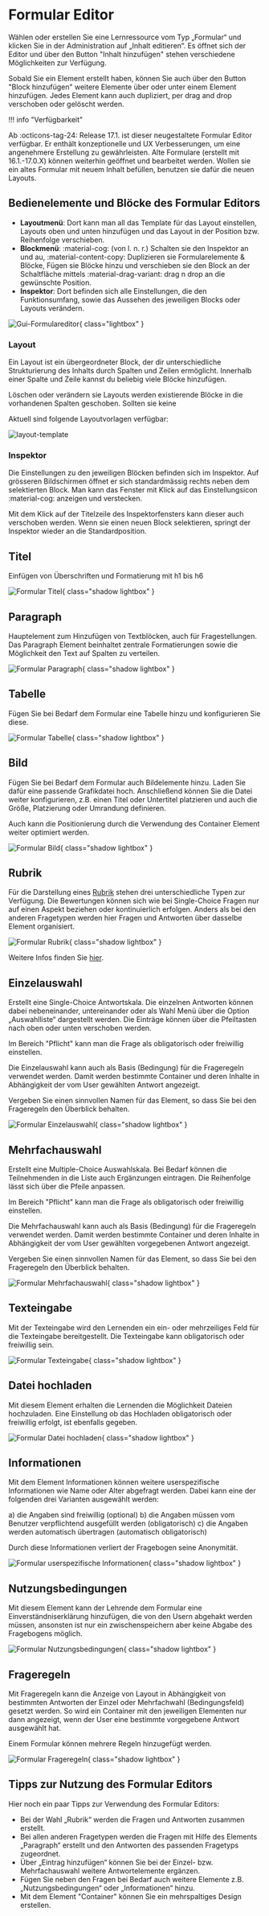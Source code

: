 # Formular Editor

Wählen oder erstellen Sie eine Lernressource vom Typ „Formular“ und klicken Sie in der Administration auf „Inhalt editieren“. Es öffnet sich der Editor und über den Button "Inhalt hinzufügen" stehen verschiedene Möglichkeiten zur Verfügung.

Sobald Sie ein Element erstellt haben, können Sie auch über den Button "Block hinzufügen" weitere Elemente über oder unter einem Element hinzufügen. Jedes Element kann auch dupliziert, per drag and drop verschoben oder gelöscht werden.

!!! info "Verfügbarkeit"

 Ab :octicons-tag-24: Release 17.1. ist dieser neugestaltete Formular Editor verfügbar. Er enthält konzeptionelle und UX Verbesserungen, um eine angenehmere Erstellung zu gewährleisten. Alte Formulare (erstellt mit 16.1.-17.0.X) können weiterhin geöffnet und bearbeitet werden. Wollen sie ein altes Formular mit neuem Inhalt befüllen, benutzen sie dafür die neuen Layouts.

## Bedienelemente und Blöcke des Formular Editors

* **Layoutmenü**: Dort kann man all das Template für das Layout einstellen, Layouts oben und unten hinzufügen und das Layout in der Position bzw. Reihenfolge verschieben.
* **Blockmenü**: :material-cog: (von l. n. r.) Schalten sie den Inspektor an und au, :material-content-copy: Duplizieren sie Formularelemente & Blöcke, Fügen sie Blöcke hinzu und verschieben sie den Block an der Schaltfläche mittels :material-drag-variant: drag n drop an die gewünschte Position.
* **Inspektor**: Dort befinden sich alle Einstellungen, die den Funktionsumfang, sowie das Aussehen des jeweiligen Blocks oder Layouts verändern.

![Gui-Formulareditor](assets/form-editor-gui.de.jpg){ class="lightbox" }

### Layout

Ein Layout ist ein übergeordneter Block, der dir unterschiedliche Strukturierung des Inhalts durch Spalten und Zeilen ermöglicht. Innerhalb einer Spalte und Zeile kannst du beliebig viele Blöcke hinzufügen.

Löschen oder verändern sie Layouts werden existierende Blöcke in die vorhandenen Spalten geschoben. Sollten sie keine

Aktuell sind folgende Layoutvorlagen verfügbar:

![layout-template](../portfolio/assets/layoutblock-template.jpg)

### Inspektor

Die Einstellungen zu den jeweiligen Blöcken befinden sich im Inspektor. Auf grösseren Bildschirmen öffnet er sich standardmässig rechts neben dem selektierten Block. Man kann das Fenster mit Klick auf das Einstellungsicon :material-cog: anzeigen und verstecken.

Mit dem Klick auf der Titelzeile des Inspektorfensters kann dieser auch verschoben werden. Wenn sie einen neuen Block selektieren, springt der Inspektor wieder an die Standardposition.


## Titel

Einfügen von Überschriften und Formatierung mit h1 bis h6

![Formular Titel](assets/formular_titel.jpg){ class="shadow lightbox" }
  
## Paragraph

Hauptelement zum Hinzufügen von Textblöcken, auch für Fragestellungen. Das Paragraph Element beinhaltet zentrale Formatierungen sowie die Möglichkeit den Text auf Spalten zu verteilen.

![Formular Paragraph](assets/formular_paragraph.jpg){ class="shadow lightbox" }

## Tabelle

Fügen Sie bei Bedarf dem Formular eine Tabelle hinzu und konfigurieren Sie diese.

![Formular Tabelle](assets/formular_tabelle.jpg){ class="shadow lightbox" }

## Bild

Fügen Sie bei Bedarf dem Formular auch Bildelemente hinzu. Laden Sie dafür eine passende Grafikdatei hoch. Anschließend können Sie die Datei weiter konfigurieren, z.B. einen Titel oder Untertitel platzieren und auch die Größe, Platzierung oder Umrandung definieren.

Auch kann die Positionierung durch die Verwendung des Container Element weiter optimiert werden.

![Formular Bild](assets/Fragebogen_bild.png){ class="shadow lightbox" }

## Rubrik

Für die Darstellung eines [Rubrik](Rubric.de.md) stehen drei unterschiedliche Typen zur Verfügung. Die Bewertungen können sich wie bei Single-Choice Fragen nur auf einen Aspekt beziehen oder kontinuierlich erfolgen. Anders als bei den anderen Fragetypen werden hier Fragen und Antworten über dasselbe Element organisiert.

![Formular Rubrik](assets/formular_rubrik.jpg){ class="shadow lightbox" }

Weitere Infos finden Sie [hier](Rubric.de.md).

## Einzelauswahl

Erstellt eine Single-Choice Antwortskala. Die einzelnen Antworten können dabei nebeneinander, untereinander oder als Wahl Menü über die Option „Auswahlliste“ dargestellt werden. Die Einträge können über die Pfeiltasten nach oben oder unten verschoben werden.

Im Bereich "Pflicht" kann man die Frage als obligatorisch oder freiwillig einstellen.

Die Einzelauswahl kann auch als Basis (Bedingung) für die Frageregeln verwendet werden. Damit werden bestimmte Container und deren Inhalte in Abhängigkeit der vom User gewählten Antwort angezeigt.

Vergeben Sie einen sinnvollen Namen für das Element, so dass Sie bei den Frageregeln den Überblick behalten.

![Formular Einzelauswahl](assets/formular_einzelauswahl.jpg){ class="shadow lightbox" }

## Mehrfachauswahl

Erstellt eine Multiple-Choice Auswahlskala. Bei Bedarf können die Teilnehmenden in die Liste auch Ergänzungen eintragen. Die Reihenfolge lässt sich über die Pfeile anpassen.

Im Bereich "Pflicht" kann man die Frage als obligatorisch oder freiwillig einstellen.

Die Mehrfachauswahl kann auch als Basis (Bedingung) für die Frageregeln verwendet werden. Damit werden bestimmte Container und deren Inhalte in Abhängigkeit der vom User gewählten vorgegebenen Antwort angezeigt.

Vergeben Sie einen sinnvollen Namen für das Element, so dass Sie bei den Frageregeln den Überblick behalten.

![Formular Mehrfachauswahl](assets/formular_mehrfachwahl.jpg){ class="shadow lightbox" }

## Texteingabe

Mit der Texteingabe wird den Lernenden ein ein- oder mehrzeiliges Feld für die Texteingabe bereitgestellt. Die Texteingabe kann obligatorisch oder freiwillig sein.

![Formular Texteingabe](assets/formular_texteingabe.jpg){ class="shadow lightbox" }

## Datei hochladen

Mit diesem Element erhalten die Lernenden die Möglichkeit Dateien hochzuladen. Eine Einstellung ob das Hochladen obligatorisch oder freiwillig erfolgt, ist ebenfalls gegeben.

![Formular Datei hochladen](assets/formular_Datei_hochladen.jpg){ class="shadow lightbox" }
  
## Informationen

Mit dem Element Informationen können weitere userspezifische Informationen wie Name oder Alter abgefragt werden. Dabei kann eine der folgenden drei Varianten ausgewählt werden:

a) die Angaben sind freiwillig (optional)
b) die Angaben müssen vom Benutzer verpflichtend ausgefüllt werden (obligatorisch)
c) die Angaben werden automatisch übertragen (automatisch obligatorisch)

Durch diese Informationen verliert der Fragebogen seine Anonymität.

![Formular userspezifische Informationen](assets/Fragebogeneditor_infos.png){ class="shadow lightbox" }

## Nutzungsbedingungen

Mit diesem Element kann der Lehrende dem Formular eine Einverständniserklärung hinzufügen, die von den Usern abgehakt werden müssen, ansonsten ist nur ein zwischenspeichern aber keine Abgabe des Fragebogens möglich.

![Formular Nutzungsbedingungen](assets/Nutzungsbedingungen.png){ class="shadow lightbox" }


## Frageregeln


Mit Frageregeln kann die Anzeige von Layout in Abhängigkeit von bestimmten Antworten der Einzel oder Mehrfachwahl (Bedingungsfeld) gesetzt  werden. So wird ein Container mit den jeweiligen Elementen nur dann angezeigt, wenn der User eine bestimmte vorgegebene Antwort ausgewählt hat.

Einem Formular können mehrere Regeln hinzugefügt werden.

![Formular Frageregeln](assets/image2021-5-5_10-25-8.png){ class="shadow lightbox" }

## Tipps zur Nutzung des Formular Editors

Hier noch ein paar Tipps zur Verwendung des Formular Editors:

* Bei der Wahl „Rubrik“ werden die Fragen und Antworten zusammen erstellt.
* Bei allen anderen Fragetypen werden die Fragen mit Hilfe des Elements „Paragraph“ erstellt und den Antworten des passenden Fragetyps zugeordnet.
* Über „Eintrag hinzufügen“ können Sie bei der Einzel- bzw. Mehrfachauswahl weitere Antwortelemente ergänzen.
* Fügen Sie neben den Fragen bei Bedarf auch weitere Elemente z.B. „Nutzungsbedingungen“ oder „Informationen“ hinzu.
* Mit dem Element "Container" können Sie ein mehrspaltiges Design erstellen.
